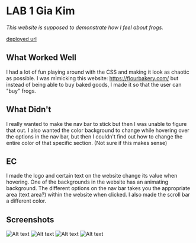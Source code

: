 # LAB 1 Gia Kim

*This website is supposed to demonstrate how I feel about frogs.*

[deployed url](http://symptomatic-ant.surge.sh/)

## What Worked Well
I had a lot of fun playing around with the CSS and making it look as chaotic as possible.
I was mimicking this website: https://flourbakery.com/ but instead of being able to buy baked goods, I made it so that the user can "buy" frogs.

## What Didn't
I really wanted to make the nav bar to stick but then I was unable to figure that out. 
I also wanted the color background to change while hovering over the options in the nav bar, but then I couldn't find out how to change the entire color of that specific section. (Not sure if this makes sense)

## EC
I made the logo and certain text on the website change its value when hovering. One of the backgrounds in the website has an animating background. The different options on the nav bar takes you the appropriate area (text area?) within the website when clicked. I also made the scroll bar a different color. 

## Screenshots
![Alt text](/relative/path/to/1sc.jpg?raw=true "Optional Title")
![Alt text](/relative/path/to/2sc.jpg?raw=true "Optional Title")
![Alt text](/relative/path/to/3sc.jpg?raw=true "Optional Title")
![Alt text](/relative/path/to/4sc.jpg?raw=true "Optional Title")
